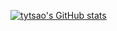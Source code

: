 [![tytsao's GitHub stats](https://github-readme-stats.vercel.app/api?username=tytsao&show_icons=true&theme=monokai)](https://github.com/anuraghazra/github-readme-stats)

<!--
**tytsao/tytsao** is a ✨ _special_ ✨ repository because its `README.md` (this file) appears on your GitHub profile.

Here are some ideas to get you started:

- 🔭 I’m currently working on ...
- 🌱 I’m currently learning ...
- 👯 I’m looking to collaborate on ...
- 🤔 I’m looking for help with ...
- 💬 Ask me about ...
- 📫 How to reach me: ...
- 😄 Pronouns: ...
- ⚡ Fun fact: ...
-->

